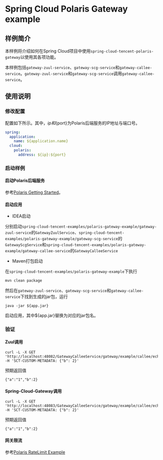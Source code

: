 # Spring Cloud Polaris Gateway example

## 样例简介

本样例将介绍如何在Spring Cloud项目中使用```spring-cloud-tencent-polaris-gateway```以使用其各项功能。

本样例包括```gateway-zuul-service```、```gateway-scg-service```和```gateway-callee-service```。```gateway-zuul-service```和```gateway-scg-service```调用```gateway-callee-service```。

## 使用说明

### 修改配置

配置如下所示。其中，${ip}和${port}为Polaris后端服务的IP地址与端口号。

```yaml
spring:
  application:
    name: ${application.name}
  cloud:
    polaris:
      address: ${ip}:${port}
```

### 启动样例

#### 启动Polaris后端服务

参考[Polaris Getting Started](https://github.com/PolarisMesh/polaris#getting-started)。

#### 启动应用

- IDEA启动

分别启动```spring-cloud-tencent-examples/polaris-gateway-example/gateway-zuul-service```的```GatewayZuulService```、```spring-cloud-tencent-examples/polaris-gateway-example/gateway-scg-service```的```GatewayScgService```和```spring-cloud-tencent-examples/polaris-gateway-example/gateway-callee-service```的```GatewayCalleeService```

- Maven打包启动

在```spring-cloud-tencent-examples/polaris-gateway-example```下执行

```sh
mvn clean package
```

然后在```gateway-zuul-service```、```gateway-scg-service```和```gateway-callee-service```下找到生成的jar包，运行

```
java -jar ${app.jar}
```

启动应用，其中${app.jar}替换为对应的jar包名。

### 验证

#### Zuul调用

```shell
curl -L -X GET 'http://localhost:48082/GatewayCalleeService/gateway/example/callee/echo' -H 'SCT-CUSTOM-METADATA: {"b": 2}'
```

预期返回值

```
{"a":"1","b":2}
```

#### Spring-Cloud-Gateway调用

```shell
curl -L -X GET 'http://localhost:48083/GatewayCalleeService/gateway/example/callee/echo' -H 'SCT-CUSTOM-METADATA: {"b": 2}'
```

预期返回值

```
{"a":"1","b":2}
```

#### 网关限流

参考[Polaris RateLimit Example](../polaris-ratelimit-example/README-zh.md)
